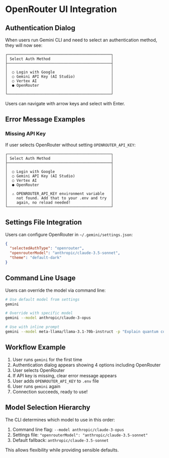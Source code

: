 # OpenRouter UI Integration

## Authentication Dialog

When users run Gemini CLI and need to select an authentication method, they will now see:

```
┌──────────────────────────────────────────────┐
│ Select Auth Method                           │
├──────────────────────────────────────────────┤
│                                              │
│  ○ Login with Google                         │
│  ○ Gemini API Key (AI Studio)                │
│  ○ Vertex AI                                 │
│  ● OpenRouter                                │
│                                              │
└──────────────────────────────────────────────┘
```

Users can navigate with arrow keys and select with Enter.

## Error Message Examples

### Missing API Key
If user selects OpenRouter without setting `OPENROUTER_API_KEY`:

```
┌──────────────────────────────────────────────┐
│ Select Auth Method                           │
├──────────────────────────────────────────────┤
│                                              │
│  ○ Login with Google                         │
│  ○ Gemini API Key (AI Studio)                │
│  ○ Vertex AI                                 │
│  ● OpenRouter                                │
│                                              │
│  ⚠ OPENROUTER_API_KEY environment variable   │
│    not found. Add that to your .env and try  │
│    again, no reload needed!                  │
└──────────────────────────────────────────────┘
```

## Settings File Integration

Users can configure OpenRouter in `~/.gemini/settings.json`:

```json
{
  "selectedAuthType": "openrouter",
  "openrouterModel": "anthropic/claude-3.5-sonnet",
  "theme": "default-dark"
}
```

## Command Line Usage

Users can override the model via command line:

```bash
# Use default model from settings
gemini

# Override with specific model
gemini --model anthropic/claude-3-opus

# Use with inline prompt
gemini --model meta-llama/llama-3.1-70b-instruct -p "Explain quantum computing"
```

## Workflow Example

1. User runs `gemini` for the first time
2. Authentication dialog appears showing 4 options including OpenRouter
3. User selects OpenRouter
4. If API key is missing, clear error message appears
5. User adds `OPENROUTER_API_KEY` to `.env` file
6. User runs `gemini` again
7. Connection succeeds, ready to use!

## Model Selection Hierarchy

The CLI determines which model to use in this order:

1. Command line flag: `--model anthropic/claude-3-opus`
2. Settings file: `"openrouterModel": "anthropic/claude-3.5-sonnet"`
3. Default fallback: `anthropic/claude-3.5-sonnet`

This allows flexibility while providing sensible defaults.
